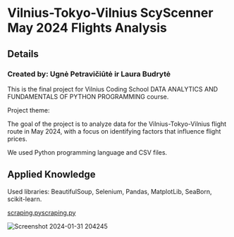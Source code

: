 # Vilnius-Tokyo-Vilnius ScyScenner May 2024 Flights Analysis

## Details
### Created by: Ugnė Petravičiūtė ir Laura Budrytė

This is the final project for Vilnius Coding School DATA ANALYTICS AND FUNDAMENTALS OF PYTHON PROGRAMMING course.

Project theme: 

The goal of the project is to analyze data for the Vilnius-Tokyo-Vilnius flight route in May 2024, with a focus on identifying factors that influence flight prices.

We used Python programming language and CSV files.

## Applied Knowledge

Used libraries: BeautifulSoup, Selenium, Pandas, MatplotLib, SeaBorn, scikit-learn.

[scraping.pyscraping.py](https://github.com/specialagentcoop/VilniusCodingSchool_FinalProject/blob/23aac3d9f26254b4096146b71a2de4e652f6cf36/scraping.py)

![Screenshot 2024-01-31 204245](https://github.com/specialagentcoop/VilniusCodingSchool_FinalProject/assets/156001901/3c5fd435-772e-47fd-8d5e-16071114b5f6)


